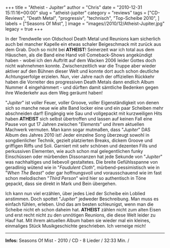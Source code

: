 +++
title = "Atheist - Jupiter"
author = "Chris"
date = "2010-12-31 15:11:16+00:00"
slug = "atheist-jupiter"
category = "reviews"
tags = ["CD-Reviews", "Death Metal", "progressiv", "technisch", "Top-Scheibe 2010", ]
labels = ["Seasons Of Mist", ]
image = "images//2010/12/Atheist-Jupiter.jpg"
legacy = true
+++

In der Trendwelle von Oldschool Death Metal und Reunions kam sicherlich auch bei mancher Kapelle ein etwas schaler Beigeschmack mit zurück aus dem Grab. Doch so nicht bei **ATHEIST**! Seinerzeit war ich total aus dem Häuschen, als die Band eine Hand voll Comeback-Shows angekündigt haben - wobei ich den Auftritt auf dem Wacken 2006 leider Gottes doch nicht wahrnehmen konnte. Zwischenzeitlich war die Truppe aber wieder aktiver auf den Bühnen dieser Welt und konnte dort auch schon deutliche Achtungserfolge erzielen.
Nun, vier Jahre nach der offiziellen Rückkehr haben die Vorreiter des progressiven Death Metals dann endlich Album Nummer 4 eingehämmert - und dürften damit sämtliche Bedenken gegen ihre Wiederkehr aus dem Weg geräumt haben!

"_Jupiter_" ist voller Feuer, voller Groove, voller Eigenständigkeit von denen sich so manche neue wie alte Band locker eine und ein paar Scheiben mehr abschneiden darf! Eingängig wie Sau und vollgepackt mit kurzweiligen Hits haben **ATHEIST** sich selbst übertroffen und lassen auf keinen Fall eine Pause von gut 17 Jahren zwischen "_Elements_" und ihrem aktuellen Machwerk vermuten. Man kann sogar mutmaßen, dass "_Jupiter_" DAS Album des Jahres 2010 ist!
Jeder einzelne Song überzeugt sowohl in songdienlicher Technik, gezielt platzierten Breaks, dickem Groove und griffigen Riffs und Soli. Garniert mit sehr schönen und dezenten Fills und perkussiven Elementen, wie auch schon mal gelegentlichen funky Einschüssen oder mürbenden Dissonanzen hat jede Sekunde von "_Jupiter_" was nachhaltiges und liebevoll gestaltetes. Die breite Gefühlsspanne von geradlinig wütend wie in "_Faudulent Cloth_", mürbend-pessimistisch wie in "_When The Beast_" oder gar hoffnungsvoll und vorausschauend wie im fast schon melodischen "_Third Person_" wird hier so authentisch in Töne gepackt, dass sie direkt in Mark und Bein übergehen.

Ich kann nun viel erzählen, über jedes Lied der Scheibe ein Loblied anstimmen. Doch spottet "_Jupiter_" jedweder Beschreibung. Man muss es einfach fühlen, erleben. Und das am besten schleunigst, wenn man die Scheibe nicht eh schon daheim hat. **ATHEIST** zählen nicht zum alten Eisen und erst recht nicht zu den unnötigen Reunions, die diese Welt leider zu Hauf hat. Mit ihrem aktuellen Album haben sie wieder mal ein kleines, einmaliges Stück Musikgeschichte geschrieben. Ich verneige mich!





---
**Infos:**
Seasons Of Mist - 2010 / 
CD - 8 Lieder / 32:33 Min. / 
